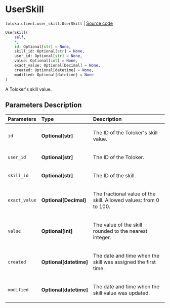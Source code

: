 # UserSkill
`toloka.client.user_skill.UserSkill` | [Source code](https://github.com/Toloka/toloka-kit/blob/v1.2.1/src/client/user_skill.py#L28)

```python
UserSkill(
    self,
    *,
    id: Optional[str] = None,
    skill_id: Optional[str] = None,
    user_id: Optional[str] = None,
    value: Optional[int] = None,
    exact_value: Optional[Decimal] = None,
    created: Optional[datetime] = None,
    modified: Optional[datetime] = None
)
```

A Toloker's skill value.

## Parameters Description

| Parameters | Type | Description |
| :----------| :----| :-----------|
`id`|**Optional\[str\]**|<p>The ID of the Toloker&#x27;s skill value.</p>
`user_id`|**Optional\[str\]**|<p>The ID of the Toloker.</p>
`skill_id`|**Optional\[str\]**|<p>The ID of the skill.</p>
`exact_value`|**Optional\[Decimal\]**|<p>The fractional value of the skill. Allowed values: from 0 to 100.</p>
`value`|**Optional\[int\]**|<p>The value of the skill rounded to the nearest integer.</p>
`created`|**Optional\[datetime\]**|<p>The date and time when the skill was assigned the first time.</p>
`modified`|**Optional\[datetime\]**|<p>The date and time when the skill value was updated.</p>
